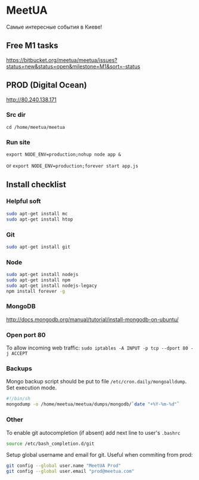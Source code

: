 # MeetUA
Самые интересные события в Киеве!

## Free M1 tasks
https://bitbucket.org/meetua/meetua/issues?status=new&status=open&milestone=M1&sort=-status

## PROD (Digital Ocean)

http://80.240.138.171

### Src dir

`cd /home/meetua/meetua`

### Run site

`export NODE_ENV=production;nohup node app &`

or
`export NODE_ENV=production;forever start app.js`

## Install checklist

### Helpful soft

```sh
sudo apt-get install mc
sudo apt-get install htop
```

### Git

```sh
sudo apt-get install git
```

### Node

```sh
sudo apt-get install nodejs
sudo apt-get install npm
sudo apt-get install nodejs-legacy
npm install forever -g
```

### MongoDB

http://docs.mongodb.org/manual/tutorial/install-mongodb-on-ubuntu/

### Open port 80

To allow incoming web traffic:
`sudo iptables -A INPUT -p tcp --dport 80 -j ACCEPT`

### Backups

Mongo backup script should be put to file `/etc/cron.daily/mongoalldump`. Set execution mode.

```sh
#!/bin/sh
mongodump -o /home/meetua/meetua/dumps/mongodb/`date "+%Y-%m-%d"`
```

### Other

To enable git autocompletion (if absent) add next line to user's `.bashrc`
```sh
source /etc/bash_completion.d/git
```

Setup global username and email for git. Useful when commiting from prod:
```sh
git config --global user.name "MeetUA Prod"
git config --global user.email "prod@meetua.com"
```